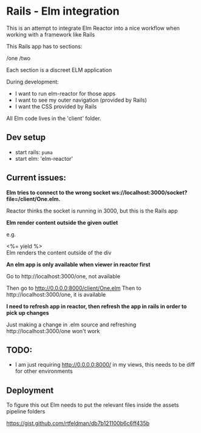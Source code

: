 # Rails - Elm integration

This is an attempt to integrate Elm Reactor into a nice workflow when working with a framework like Rails

This Rails app has to sections:

/one
/two

Each section is a discreet ELM application

During development:

- I want to run elm-reactor for those apps
- I want to see my outer navigation (provided by Rails)
- I want the CSS provided by Rails

All Elm code lives in the 'client' folder.

## Dev setup

- start rails: `puma`
- start elm: 'elm-reactor'

## Current issues:

__Elm tries to connect to the wrong socket ws://localhost:3000/socket?file=/client/One.elm.__

Reactor thinks the socket is running in 3000, but this is the Rails app

__Elm render content outside the given outlet__

e.g. <div><%= yield %></div>
Elm renders the content outside of the div

__An elm app is only available when viewer in reactor first__

Go to http://localhost:3000/one, not available

Then go to http://0.0.0.0:8000/client/One.elm
Then to http://localhost:3000/one, it is available

__I need to refresh app in reactor, then refresh the app in rails in order to pick up changes__

Just making a change in .elm source and refreshing http://localhost:3000/one won't work


## TODO:

- I am just requiring http://0.0.0.0:8000/ in my views, this needs to be diff for other environments

## Deployment

To figure this out
Elm needs to put the relevant files inside the assets pipeline folders

https://gist.github.com/rtfeldman/db7b121100b6c6ff435b

